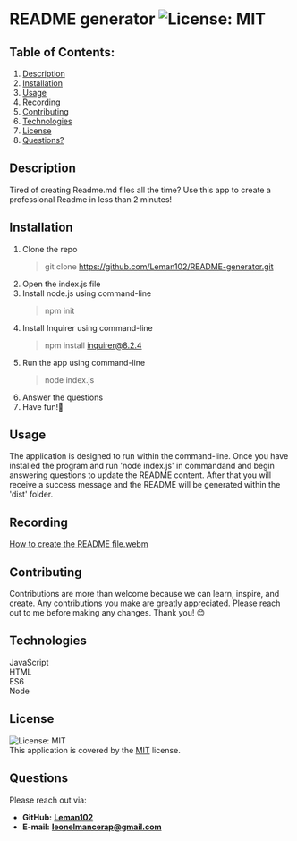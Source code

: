 # README generator  ![License: MIT](https://img.shields.io/badge/License-MIT-yellow.svg)
## Table of Contents:
1. [Description](#description) 
2. [Installation](#installation)
3. [Usage](#usage)
4. [Recording](#recording)
5. [Contributing](#contributing)
6. [Technologies](#technologies)
7. [License](#license)
8. [Questions?](#questions)

## Description
Tired of creating Readme.md files all the time? Use this app to create a professional Readme in less than 2 minutes!
## Installation
1. Clone the repo
   > git clone https://github.com/Leman102/README-generator.git
2. Open the index.js file
3. Install node.js using command-line
   > npm init
4. Install Inquirer using command-line
   > npm install inquirer@8.2.4
5. Run the app using command-line
   > node index.js
6. Answer the questions
7. Have fun!🤘
## Usage
The application is designed to run within the command-line. Once you have installed the program and run 'node index.js' in commandand and begin answering questions to update the README content. After that you will receive a success message and the README will be generated within the 'dist' folder.
## Recording
[How to create the README file.webm](https://user-images.githubusercontent.com/64149102/177218513-2371f654-3168-435d-b236-f434ac43116a.webm)
## Contributing
Contributions are more than welcome because we can learn, inspire, and create. Any contributions you make are greatly appreciated.
Please reach out to me before making any changes.
Thank you! 😊
## Technologies
JavaScript<br>HTML<br>ES6<br>Node
## License
![License: MIT](https://img.shields.io/badge/License-MIT-yellow.svg)
<br />
This application is covered by the [MIT](https://choosealicense.com/licenses/) license.
## Questions
Please reach out via:
- **GitHub:**
  **[Leman102](https://github.com/Leman102)**
- **E-mail:**
  **leonelmancerap@gmail.com**
